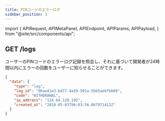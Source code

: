 ```yaml
---
title: PINコードのエラーログ
sidebar_position: 3
---
```


import {
  APIRequest,
  APIMetaPanel,
  APIEndpoint,
  APIParams,
  APIPayload,
} from "@site/src/components/api";

## GET /logs

ユーザーのPINコードのエラーログ記録を照会し、それに基づいて開発者が24時間以内にエラーの回数をユーザーに知らせることができます。

<APIEndpoint url="/logs?limit=:limit&offset=:offset&category=:category" />

<APIMetaPanel scope="Authorized" scopeNote="" />

<APIParams
  p-limit="Pagination limit, maximamlly 100."
  p-offset="Pagination start time, e.g. `2020-12-12T12:12:12.999999999Z`"
  p-category="Log type, please set to `PIN_INCORRECT`"
/>

<APIRequest title="Get PIN Logs" url="/logs?category=PIN_INCORRECT&limit=1" />

```json title="Response"
{
  "data": {
    "type": "log",
    "log_id": "06aed1e3-bd77-4a59-991a-5bb5ae6fbb09",
    "code": "WITHDRAWAL",
    "ip_address": "124.64.120.192",
    "created_at": "2018-05-03T06:03:56.867971412Z"
  }
}
```
